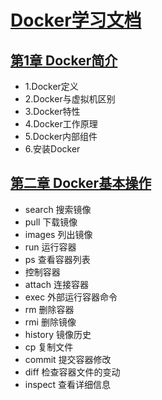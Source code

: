 # [Docker学习文档](./README.md)

## [第1章 Docker简介](chapter/第一章-Docker简介.md)

- 1.Docker定义
- 2.Docker与虚拟机区别
- 3.Docker特性
- 4.Docker工作原理
- 5.Docker内部组件
- 6.安装Docker

## [第二章 Docker基本操作](chapter/第二章-Docker基本操作.md)

- search 搜索镜像
- pull 下载镜像
- images 列出镜像
- run 运行容器
- ps 查看容器列表
- 控制容器
- attach 连接容器
- exec 外部运行容器命令
- rm 删除容器
- rmi 删除镜像
- history 镜像历史
- cp 复制文件
- commit 提交容器修改
- diff 检查容器文件的变动
- inspect 查看详细信息
